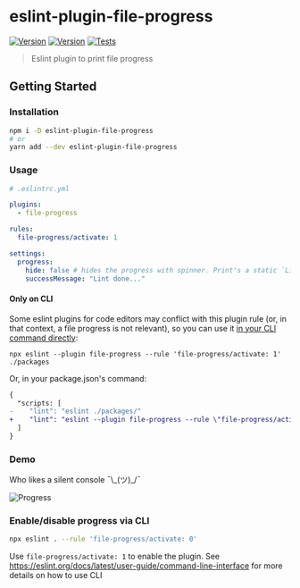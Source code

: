 # eslint-plugin-file-progress

[![Version](https://badgen.net/npm/v/eslint-plugin-file-progress)](https://www.npmjs.com/package/eslint-plugin-file-progress)
[![Version](https://badgen.net/npm/license/eslint-plugin-file-progress?color=red)](https://github.com/sibiraj-s/eslint-plugin-file-progress/blob/master/LICENSE)
[![Tests](https://github.com/sibiraj-s/eslint-plugin-file-progress/workflows/Tests/badge.svg)](https://github.com/sibiraj-s/eslint-plugin-file-progress/actions)

> Eslint plugin to print file progress

## Getting Started

### Installation

```bash
npm i -D eslint-plugin-file-progress
# or
yarn add --dev eslint-plugin-file-progress
```

### Usage

```yml
# .eslintrc.yml

plugins:
  - file-progress

rules:
  file-progress/activate: 1

settings:
  progress:
    hide: false # hides the progress with spinner. Print's a static `Linting...` text
    successMessage: "Lint done..."
```


#### Only on CLI

Some eslint plugins for code editors may conflict with this plugin rule (or, in that context, a file progress is not relevant), so you can use it [in your CLI command directly](https://eslint.org/docs/user-guide/command-line-interface#specifying-rules-and-plugins):

```
npx eslint --plugin file-progress --rule 'file-progress/activate: 1' ./packages
```

Or, in your package.json's command:

```diff
{
  "scripts: [
-    "lint": "eslint ./packages/"
+    "lint": "eslint --plugin file-progress --rule \"file-progress/activate: 1\" ./packages"
  ]
}
```


### Demo

Who likes a silent console ¯\\\_(ツ)\_/¯

![Progress](assets/progress.gif)

### Enable/disable progress via CLI

```bash
npx eslint . --rule 'file-progress/activate: 0'
```

Use `file-progress/activate: 1` to enable the plugin. See https://eslint.org/docs/latest/user-guide/command-line-interface for more details on how to use CLI
